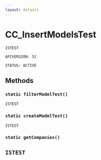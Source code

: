 ```yaml
---
layout: default
---
```

# CC_InsertModelsTest

`ISTEST`

`APIVERSION: 52`

`STATUS: ACTIVE`
## Methods
### `static filterModelTest()`

`ISTEST`
### `static createModelTest()`

`ISTEST`
### `static getCompanies()`

`ISTEST`
---
